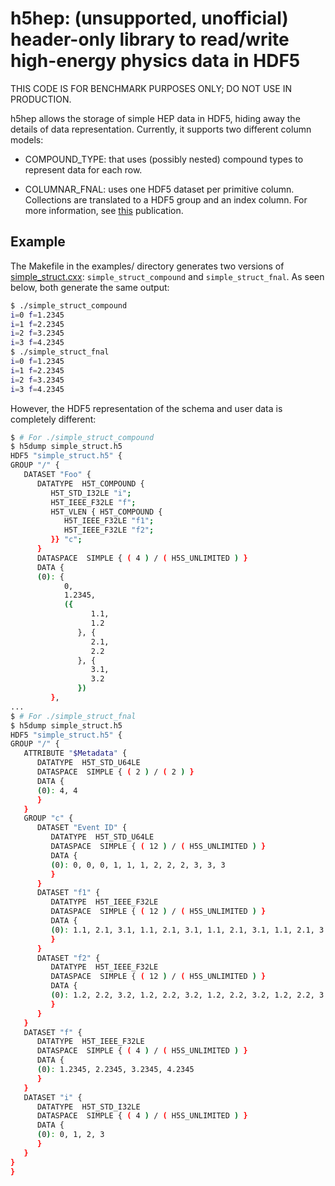 # h5hep: (unsupported, unofficial) header-only library to read/write high-energy physics data in HDF5
THIS CODE IS FOR BENCHMARK PURPOSES ONLY; DO NOT USE IN PRODUCTION.

h5hep allows the storage of simple HEP data in HDF5, hiding away the details of data representation. Currently, it supports two different column models:

- COMPOUND_TYPE: that uses (possibly nested) compound types to represent data for each row.

- COLUMNAR_FNAL: uses one HDF5 dataset per primitive column. Collections are translated to a HDF5 group and an index column. For more information, see [this](https://inspirehep.net/files/e048b0cd122919dc9a009793983a81e0) publication.

## Example
The Makefile in the examples/ directory generates two versions of [simple_struct.cxx](https://github.com/jalopezg-r00t/h5hep/blob/root/tree/tree/h5hep/master/examples/simple_struct.cxx): `simple_struct_compound` and `simple_struct_fnal`. As seen below, both generate the same output:
```bash
$ ./simple_struct_compound
i=0 f=1.2345
i=1 f=2.2345
i=2 f=3.2345
i=3 f=4.2345
$ ./simple_struct_fnal
i=0 f=1.2345
i=1 f=2.2345
i=2 f=3.2345
i=3 f=4.2345
```

However, the HDF5 representation of the schema and user data is completely different:
```bash
$ # For ./simple_struct_compound
$ h5dump simple_struct.h5
HDF5 "simple_struct.h5" {
GROUP "/" {
   DATASET "Foo" {
      DATATYPE  H5T_COMPOUND {
         H5T_STD_I32LE "i";
         H5T_IEEE_F32LE "f";
         H5T_VLEN { H5T_COMPOUND {
            H5T_IEEE_F32LE "f1";
            H5T_IEEE_F32LE "f2";
         }} "c";
      }
      DATASPACE  SIMPLE { ( 4 ) / ( H5S_UNLIMITED ) }
      DATA {
      (0): {
            0,
            1.2345,
            ({
                  1.1,
                  1.2
               }, {
                  2.1,
                  2.2
               }, {
                  3.1,
                  3.2
               })
         },
...
$ # For ./simple_struct_fnal
$ h5dump simple_struct.h5
HDF5 "simple_struct.h5" {
GROUP "/" {
   ATTRIBUTE "$Metadata" {
      DATATYPE  H5T_STD_U64LE
      DATASPACE  SIMPLE { ( 2 ) / ( 2 ) }
      DATA {
      (0): 4, 4
      }
   }
   GROUP "c" {
      DATASET "Event ID" {
         DATATYPE  H5T_STD_U64LE
         DATASPACE  SIMPLE { ( 12 ) / ( H5S_UNLIMITED ) }
         DATA {
         (0): 0, 0, 0, 1, 1, 1, 2, 2, 2, 3, 3, 3
         }
      }
      DATASET "f1" {
         DATATYPE  H5T_IEEE_F32LE
         DATASPACE  SIMPLE { ( 12 ) / ( H5S_UNLIMITED ) }
         DATA {
         (0): 1.1, 2.1, 3.1, 1.1, 2.1, 3.1, 1.1, 2.1, 3.1, 1.1, 2.1, 3.1
         }
      }
      DATASET "f2" {
         DATATYPE  H5T_IEEE_F32LE
         DATASPACE  SIMPLE { ( 12 ) / ( H5S_UNLIMITED ) }
         DATA {
         (0): 1.2, 2.2, 3.2, 1.2, 2.2, 3.2, 1.2, 2.2, 3.2, 1.2, 2.2, 3.2
         }
      }
   }
   DATASET "f" {
      DATATYPE  H5T_IEEE_F32LE
      DATASPACE  SIMPLE { ( 4 ) / ( H5S_UNLIMITED ) }
      DATA {
      (0): 1.2345, 2.2345, 3.2345, 4.2345
      }
   }
   DATASET "i" {
      DATATYPE  H5T_STD_I32LE
      DATASPACE  SIMPLE { ( 4 ) / ( H5S_UNLIMITED ) }
      DATA {
      (0): 0, 1, 2, 3
      }
   }
}
}
```
